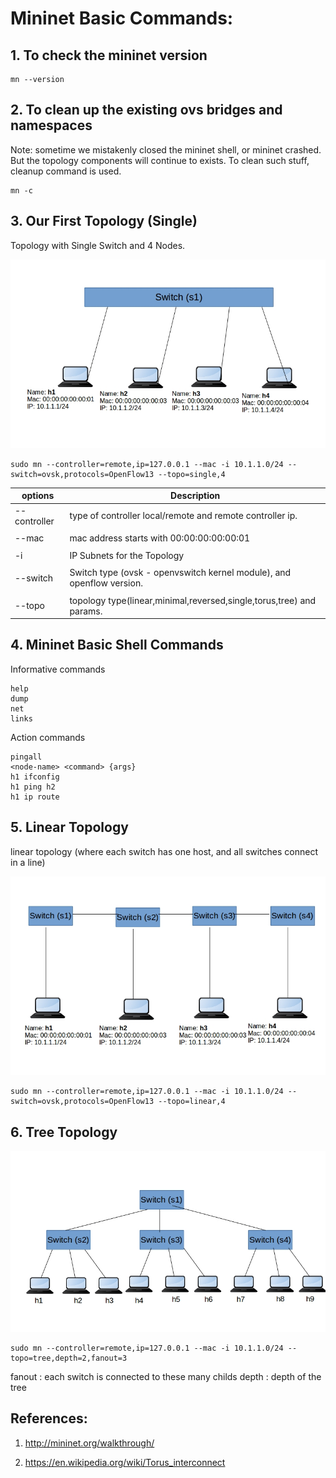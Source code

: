 Mininet Basic Commands:
=========================


## 1. To check the mininet version 


```
mn --version
```


## 2. To clean up the existing ovs bridges and namespaces


Note: sometime we mistakenly closed the mininet shell, or mininet crashed. But the topology components will continue to exists. To clean such stuff, cleanup command is used.


```
mn -c
```


## 3. Our First Topology (Single)  



Topology with Single Switch and 4 Nodes.

![Alt text](imgs/topo1.png?raw=true "Single Topology")


```
sudo mn --controller=remote,ip=127.0.0.1 --mac -i 10.1.1.0/24 --switch=ovsk,protocols=OpenFlow13 --topo=single,4
```


|  options    |    Description                                                        |
|-------------|-----------------------------------------------------------------------|
|--controller | type of controller local/remote and remote controller ip.             |
|             |  																	  |
|--mac        | mac address starts with 00:00:00:00:00:01							  |
|             |																		  |
|-i           | IP Subnets for the Topology 										  |
|             |																		  |
|--switch     | Switch type (ovsk - openvswitch kernel module), and openflow version. |
|             |																		  |
|--topo       | topology type(linear,minimal,reversed,single,torus,tree) and params.  |



## 4. Mininet Basic Shell Commands



Informative commands

```
help
dump
net
links
```

Action commands
```
pingall
<node-name> <command> {args}
h1 ifconfig
h1 ping h2
h1 ip route
```

## 5. Linear Topology 

linear topology (where each switch has one host, and all switches connect in a line)


![Alt text](imgs/topo2.png?raw=true "Linear Topology")


```
sudo mn --controller=remote,ip=127.0.0.1 --mac -i 10.1.1.0/24 --switch=ovsk,protocols=OpenFlow13 --topo=linear,4
```



## 6. Tree Topology 


![Alt text](imgs/topo3.png?raw=true "Tree Topology")

```
sudo mn --controller=remote,ip=127.0.0.1 --mac -i 10.1.1.0/24 --topo=tree,depth=2,fanout=3

```


fanout : each switch is connected to these many childs
depth : depth of the tree



References:
--------------

1. http://mininet.org/walkthrough/

2. https://en.wikipedia.org/wiki/Torus_interconnect

